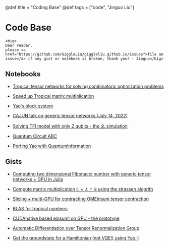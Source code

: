 @def title = "Coding Base"
@def tags = ["code", "Jinguo Liu"]

# Code Base
~~~
<big>
Dear reader,
please <a href="https://github.com/GiggleLiu/giggleliu.github.io/issues">file an issue</a> if any gist or notebook is broken, thank you! - Jinguo</big>
~~~


## Notebooks

* [Tropical tensor networks for solving combinatoric optimization problems](https://giggleliu.github.io/notebooks/notebooks/tropicaltensornetwork.html)
* [Speed up Tropical matrix multiplication](https://giggleliu.github.io/notebooks/notebooks/tropicalgemm.html)
* [Yao's block system](https://giggleliu.github.io/notebooks/notebooks/yaoblocks.html)
* [CAJUN talk on generic tensor networks (July 14, 2022)](https://giggleliu.github.io/notebooks/notebooks/CAJUN07142022.html)

* [Solving TFI model with only 2 qubits - the 幺 simulation](/_htmls/TwoQubit-VQE/)
* [Quantum Circuit ABC](/_htmls/qc-abc/)
* [Porting Yao with QuantumInformation](/_htmls/yao_port_qi/)

## Gists
* [Computing two dimensional Fibonacci number with generic tensor networks + GPU in Julia](https://gist.github.com/GiggleLiu/dd208e04456dd6aba140b7b304a7d020)

* [Compute matrix multiplication `C = A * B` using the strassen algorith](https://gist.github.com/GiggleLiu/62c4d4a0c54855fdf4a0456ad82fd6f5)

* [Slicing + multi-GPU for contracting OMEinsum tensor contraction](https://gist.github.com/GiggleLiu/d5b66c9883f0c5df41a440589983ab99)

* [BLAS for tropical numbers](https://gist.github.com/GiggleLiu/a6d2bed21731fa344f4d7c1660f35952)

* [CUDAnative based einsum! on GPU - the prototype](https://gist.github.com/GiggleLiu/d72b04fd4d2123a4dba0d024e210da6c)
* [Automatic Differentiation over Tensor Renormalization Group](https://gist.github.com/GiggleLiu/0fb539d1a453b2cc6aca769d14d2cc79)
* [Get the groundstate for a Hamiltonian (not VQE!) using Yao.jl](https://gist.github.com/GiggleLiu/5258ebc44e2b1460514be3f5da71aa1d)